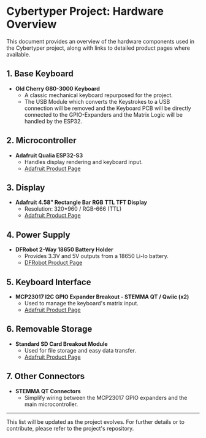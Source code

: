 # Cybertyper Project: Hardware Overview

This document provides an overview of the hardware components used in the Cybertyper project, along with links to detailed product pages where available.

## 1. **Base Keyboard**
- **Old Cherry G80-3000 Keyboard**
  - A classic mechanical keyboard repurposed for the project.
  - The USB Module which converts the Keystrokes to a USB connection will be removed and the Keyboard PCB will be directly connected to the GPIO-Expanders and the Matrix Logic will be handled by the ESP32.

## 2. **Microcontroller**
- **Adafruit Qualia ESP32-S3**
  - Handles display rendering and keyboard input.
  - [Adafruit Product Page](https://www.adafruit.com/product/5800)

## 3. **Display**
- **Adafruit 4.58" Rectangle Bar RGB TTL TFT Display**
  - Resolution: 320*960 / RGB-666 (TTL)
  - [Adafruit Product Page](https://www.adafruit.com/product/5805)

## 4. **Power Supply**
- **DFRobot 2-Way 18650 Battery Holder**
  - Provides 3.3V and 5V outputs from a 18650 Li-Io battery.
  - [DFRobot Product Page](https://www.dfrobot.com/product-2578.html)

## 5. **Keyboard Interface**
- **MCP23017 I2C GPIO Expander Breakout - STEMMA QT / Qwiic (x2)**
  - Used to manage the keyboard's matrix input.
  - [Adafruit Product Page](https://www.adafruit.com/product/5346)

## 6. **Removable Storage**
- **Standard SD Card Breakout Module**
  - Used for file storage and easy data transfer.
  - [Adafruit Product Page](https://www.adafruit.com/product/4682)

## 7. **Other Connectors**
- **STEMMA QT Connectors**
  - Simplify wiring between the MCP23017 GPIO expanders and the main microcontroller.

---

This list will be updated as the project evolves. For further details or to contribute, please refer to the project's repository.